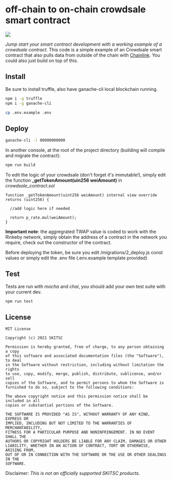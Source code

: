 # off-chain to on-chain crowdsale smart contract

<img src="https://img.shields.io/badge/solidity-6.7-green" />

<i> Jump start your smart contract development with a working example of a crowdsale contract</i>. This code is a simple example of an Crowdsale smart contract that also pulls data from outside of the chain with <a href="https://chain.link/">Chainlink</a>. You could also just build on top of this.

## Install

Be sure to install truffle, also have ganache-cli local blockchain running.
```bash
npm i -g truffle
npm i -g ganache-cli

cp .env.example .env
```

## Deploy
```bash
ganache-cli -l 80000000000
```

In another console, at the root of the project directory (building will compile and migrate the contract):
```bash
npm run build
```

To edit the logic of your crowdsale (don't forget it's immutable!), simply edit the function <strong>_getTokenAmount(uin256 weiAmount)</strong> in <i>crowdsale_contract.sol</i>
```solidity
function _getTokenAmount(uint256 weiAmount) internal view override returns (uint256) {
        
  //add logic here if needed
		
  return p_rate.mul(weiAmount);
}
```
<strong>Important note</strong>: the aggregrated TWAP value is coded to work with the Rinkeby network, simply obtain the address of a contract in the network you require, check out the constructor of the contract.

Before deploying the token, be sure you edit /migrations/2_deploy.js const values or simply edit the .env file (.env.example template provided)

## Test

Tests are run with <i>mocha</i> and <i>chai</i>, you should add your own test suite with your current dev.
```bash
npm run test
```

## License
```text
MIT License

Copyright (c) 2021 SKITSC

Permission is hereby granted, free of charge, to any person obtaining a copy
of this software and associated documentation files (the "Software"), to deal
in the Software without restriction, including without limitation the rights
to use, copy, modify, merge, publish, distribute, sublicense, and/or sell
copies of the Software, and to permit persons to whom the Software is
furnished to do so, subject to the following conditions:

The above copyright notice and this permission notice shall be included in all
copies or substantial portions of the Software.

THE SOFTWARE IS PROVIDED "AS IS", WITHOUT WARRANTY OF ANY KIND, EXPRESS OR
IMPLIED, INCLUDING BUT NOT LIMITED TO THE WARRANTIES OF MERCHANTABILITY,
FITNESS FOR A PARTICULAR PURPOSE AND NONINFRINGEMENT. IN NO EVENT SHALL THE
AUTHORS OR COPYRIGHT HOLDERS BE LIABLE FOR ANY CLAIM, DAMAGES OR OTHER
LIABILITY, WHETHER IN AN ACTION OF CONTRACT, TORT OR OTHERWISE, ARISING FROM,
OUT OF OR IN CONNECTION WITH THE SOFTWARE OR THE USE OR OTHER DEALINGS IN THE
SOFTWARE.
```

Disclaimer: _This is not an officially supported SKITSC products._
